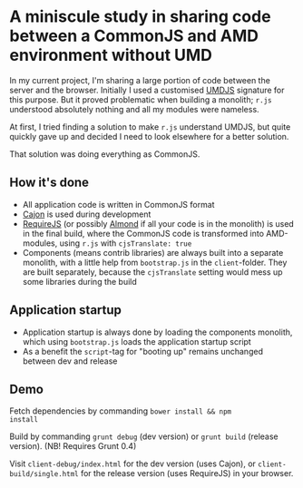 # A miniscule study in sharing code between a CommonJS and AMD environment without UMD

In my current project, I'm sharing a large portion of code between the server and the browser. Initially I used a customised [UMDJS](https://gist.github.com/nikcorg/4444301) signature for this purpose. But it proved problematic when building a monolith; <code>r.js</code> understood absolutely nothing and all my modules were nameless.

At first, I tried finding a solution to make <code>r.js</code> understand UMDJS, but quite quickly gave up and decided I need to look elsewhere for a better solution.

That solution was doing everything as CommonJS.

## How it's done

* All application code is written in CommonJS format
* [Cajon](https://github.com/requirejs/cajon) is used during development
* [RequireJS](http://requirejs.org/) (or possibly [Almond](https://github.com/jrburke/almond) if all your code is in the monolith) is used in the final build, where the CommonJS code is transformed into AMD-modules, using <code>r.js</code> with <code>cjsTranslate: true</code>
* Components (means contrib libraries) are always built into a separate monolith, with a little help from <code>bootstrap.js</code> in the <code>client</code>-folder. They are built separately, because the <code>cjsTranslate</code> setting would mess up some libraries during the build

## Application startup

* Application startup is always done by loading the components monolith, which using <code>bootstrap.js</code> loads the application startup script
* As a benefit the <code>script</code>-tag for "booting up" remains unchanged between dev and release

## Demo

Fetch dependencies by commanding <code>bower install && npm install</code>

Build by commanding <code>grunt debug</code> (dev version) or <code>grunt build</code> (release version). (NB! Requires Grunt 0.4)

Visit <code>client-debug/index.html</code> for the dev version (uses Cajon), or <code>client-build/single.html</code> for the release version (uses RequireJS) in your browser.
